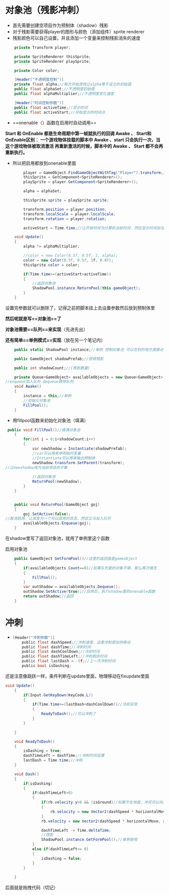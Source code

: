 # 对象池（残影冲刺）

+ 首先需要创建空项目作为预制体（shadow）残影
+ 对于残影需要获得player的图形与颜色（添加组件）sprite renderer
+ 残影颜色可以自己设置，并且添加一个变量来控制残影消失的速度

```c#
    private Transform player;

    private SpriteRenderer thisSprite;
    private SpriteRenderer playSprite;

    private Color color;

    [Header("不透明度控制")]
    private float alpha;//每次开始游戏让alpha等于设立的初始值
    public float alphaSet;//不透明度初始值
    public float alphaMultiplier;//不透明度变化速度

    [Header("时间控制参数")]
    public float activeTime;//显示时间
    public float activeStart;//开始显示的时间点
```

+ ==onenable（）函数在启用时自动调用==

**Start 和 OnEnable 都是生命周期中第一帧就执行的回调 Awake 、 Start和 OnEnable区别： 一个游戏物体挂载的脚本中 Awake 、start 只会执行一次，当这个游戏物体被取消激活 再重新激活的时候，脚本中的 Awake 、 Start 都不会再重新执行。**

+ 所以把启用都放到onenable里面	

```c#
        player = GameObject.FindGameObjectWithTag("Player").transform;//获取player 方法：标签搜索 findgameobjectwithtag
        thisSprite = GetComponent<SpriteRenderer>();
        playSprite = player.GetComponent<SpriteRenderer>();

        alpha = alphaSet;

        thisSprite.sprite = playSprite.sprite;

        transform.position = player.position;
        transform.localScale = player.localScale;
        transform.rotation = player.rotation;

        activeStart = Time.time;//让开始时间为计算机当前时间，然后显示时间加当前时间如果比Time.time小，那么残影取消（返回对象池）
```



```c#
    void Update()
    {
        alpha *= alphaMultiplier;

        //color = new Color(0.5f, 0.5f, 1, alpha);
        color = new Color(0.5f, 0.5f, 1f, 0.8f);
        thisSprite.color = color;

        if(Time.time>=(activeStart+activeTime))
        {
            //返回对象池
            ShadowPool.instance.ReturnPool(this.gameObject);
        }
    }
```

设置完参数就可以删除了，记得之前把脚本挂上去设置参数然后放到预制体里

**然后呢就是写==对象池==了**

**对象池需要==队列==来实现**（先进先出）

**还有简单==单例模式==实现**（放在另一个笔记内）

```c#
    public static ShadowPool instance;//单例 控制对象池 可以在别的地方直接访问单例内所以东西 使用方法看shadow

    public GameObject shadowPrefab;//获得残影

    public int shadowCount;//(残影数量)

    private Queue<GameObject> availableObjects = new Queue<GameObject>();//队列创建方法，记下来就好了 availableObjects是名字
//enqueue加入队列 dequeue移除队列
    void Awake()
    {
        instance = this;//单例
        //初始化对象池   
        FillPool();
    }
```

+ 用fillpool函数来初始化对象池（填满）

```c#
 public void FillPool()//填满对象池
    {
        for(int i = 0;i<shadowCount;i++)
        {
            var newShadow = Instantiate(shadowPrefab);
            //var可以用来申明临时变量
            //Instantiate可以用来输出预制体
            newShadow.transform.SetParent(transform);
//让newshadow成为当前项目的子集
            
            //返回对象池
            ReturnPool(newShadow);
        }
    }


    public void ReturnPool(GameObject goj)
    {
        goj.SetActive(false);
//取消启用，让其变为一个可以启用的状态，然后立马加入队列
        availableObjects.Enqueue(goj);
    }

```

在shadow里写了返回对象池，就用了单例里这个函数



启用对象池

```c#
    public GameObject GetFormPool()//这里的返回值是gameobject
    {
        if(availableObjects.Count==0)//如果队列里的对象不够，那么再次填充
        {
            FillPool();
        }
        var outShadow = availableObjects.Dequeue();
        outShadow.SetActive(true);//启用后，执行shadow里的onenable函数
        return outShadow;//返回
    }
```





# 冲刺

+ ```c
  [Header("冲刺参数")]
      public float dashSpeed;//冲刺速度，这里冲刺是加快移动
      public float dashTime;//冲刺时间
      public float dashCoolDown;//冷却时间
      public float dashTimeLeft;//冲刺剩余时间
      public float lastDash = -5f;//上一次冲刺时间
      public bool isDashing;

还是注意像跳跃一样，条件判断在update里面，物理移动在fixupdate里面

```c#
void Update()
    {
        if(Input.GetKeyDown(KeyCode.L))
        {
            if(Time.time>=(lastDash+dashCoolDown))//冷却实现
            {
                ReadyToDash();//可以冲刺了
            }
        }

    }

    void ReadyToDash()
    {
        isDashing = true;
        dashTimeLeft = dashTime;//冲刺时间设置
        lastDash = Time.time;//冲刺
    }

    void Dash()
    {
        if(isDashing)
        {
            if(dashTimeLeft>0)
            {
                if(rb.velocity.y>0 && !isGround)//如果不在地面，冲完可以向上移动
                {
                    rb.velocity = new Vector2(dashSpeed * horizontalMove, jumpForce);
                }
                rb.velocity = new Vector2(dashSpeed * horizontalMove, rb.velocity.y);

                dashTimeLeft -= Time.deltaTime;
                //残影
                ShadowPool.instance.GetFormPool();//单例使用
            }
            else if(dashTimeLeft<= 0)
            {
                isDashing = false;
            }
        }
        
    }
```

后面就是拖拽代码（切记）